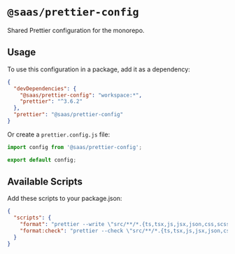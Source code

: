 # `@saas/prettier-config`

Shared Prettier configuration for the monorepo.

## Usage

To use this configuration in a package, add it as a dependency:

```json
{
  "devDependencies": {
    "@saas/prettier-config": "workspace:*",
    "prettier": "^3.6.2"
  },
  "prettier": "@saas/prettier-config"
}
```

Or create a `prettier.config.js` file:

```javascript
import config from '@saas/prettier-config';

export default config;
```

## Available Scripts

Add these scripts to your package.json:

```json
{
  "scripts": {
    "format": "prettier --write \"src/**/*.{ts,tsx,js,jsx,json,css,scss,md}\"",
    "format:check": "prettier --check \"src/**/*.{ts,tsx,js,jsx,json,css,scss,md}\""
  }
}
```
